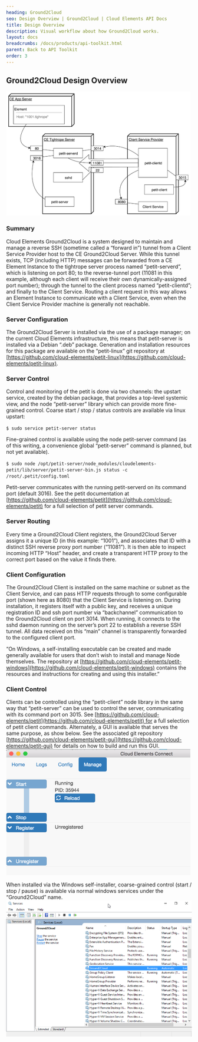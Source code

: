```yaml
---
heading: Ground2Cloud
seo: Design Overview | Ground2Cloud | Cloud Elements API Docs
title: Design Overview
description: Visual workflow about how Ground2Cloud works.
layout: docs
breadcrumbs: /docs/products/api-toolkit.html
parent: Back to API Toolkit
order: 3
---
```


## Ground2Cloud Design Overview

![Cloud Elements Ground2Cloud Design Overview](/assets/img/ground2cloud/design-overview.png)

### Summary

Cloud Elements Ground2Cloud is a system designed to maintain and manage a reverse SSH (sometime called a “forward in”) tunnel from a Client Service Provider host to the CE Ground2Cloud Server. While this tunnel exists, TCP (including HTTP) messages can be forwarded from a CE Element Instance to the tightrope server process named “petit-serverd”, which is listening on port 80; to the reverse-tunnel port (11081 in this example, although each client will receive their own dynamically-assigned port number); through the tunnel to the client process named “petit-clientd”; and finally to the Client Service. Routing a client request in this way allows an Element Instance to communicate with a Client Service, even when the Client Service Provider machine is generally not reachable.

### Server Configuration

The Ground2Cloud Server is installed via the use of a package manager; on the current Cloud Elements infrastructure, this means that petit-server is installed via a Debian “.deb” package. Generation and installation resources for this package are available on the “petit-linux” git repository at [https://github.com/cloud-elements/petit-linux](https://github.com/cloud-elements/petit-linux).

### Server Control

Control and monitoring of the petit is done via two channels: the upstart service, created by the debian package, that provides a top-level systemic view, and the node “petit-server” library which can provide more fine-grained control.
Coarse start / stop / status controls are available via linux upstart:

`$ sudo service petit-server status`

Fine-grained control is available using the node petit-server command (as of this writing, a convenience global “petit-server” command is planned, but not yet available).

`$ sudo node /opt/petit-server/node_modules/cloudelements-petit/lib/server/petit-server-bin.js status -c /root/.petit/config.toml`

Petit-server communicates with the running petit-serverd on its command port (default 3016). See the petit documentation at [https://github.com/cloud-elements/petit](https://github.com/cloud-elements/petit) for a full selection of petit server commands.

### Server Routing

Every time a Ground2Cloud Client registers, the Ground2Cloud Server assigns it a unique ID (in this example: “1001”), and associates that ID with a distinct SSH reverse proxy port number (“11081”). It is then able to inspect incoming HTTP “Host” header, and create a transparent HTTP proxy to the correct port based on the value it finds there.

### Client Configuration

The Ground2Cloud Client is installed on the same machine or subnet as the Client Service, and can pass HTTP requests through to some configurable port (shown here as 8080) that the Client Service is listening on. During installation, it registers itself with a public key, and receives a unique registration ID and ssh port number via “backchannel” communication to the Ground2Cloud client on port 3014. When running, it connects to the sshd daemon running on the server’s port 22 to establish a reverse SSH tunnel. All data received on this “main” channel is transparently forwarded to the configured client port.

“On Windows, a self-installing executable can be created and made generally available for users that don’t wish to install and manage Node themselves. The repository at [https://github.com/cloud-elements/petit-windows](https://github.com/cloud-elements/petit-windows) contains the resources and instructions for creating and using this installer.”

### Client Control

Clients can be controlled using the “petit-client” node library in the same way that “petit-server” can be used to control the server, communicating with its command port on 3015. See [https://github.com/cloud-elements/petit](https://github.com/cloud-elements/petit) for a full selection of petit client commands. Alternately, a GUI is available that serves the same purpose, as show below. See the associated git repository [https://github.com/cloud-elements/petit-gui](https://github.com/cloud-elements/petit-gui) for details on how to build and run this GUI.
![Cloud Elements Ground2Cloud Client Control 1](/assets/img/ground2cloud/client-control1.png)

When installed via the Windows self-installer, coarse-grained control (start / stop / pause) is available via normal windows services under the “Ground2Cloud” name.
![Cloud Elements Ground2Cloud Client Control 2](/assets/img/ground2cloud/client-control2.png)
